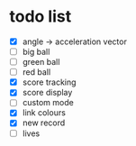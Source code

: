 # todo list
- [x] angle -> acceleration vector
- [ ] big ball
- [ ] green ball
- [ ] red ball
- [x] score tracking
- [x] score display
- [ ] custom mode
- [x] link colours
- [x] new record
- [ ] lives